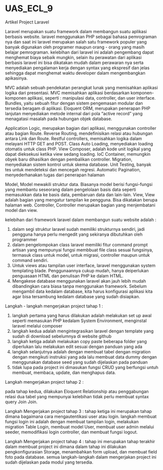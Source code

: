 # UAS_ECL_9
Artikel Project Laravel

Laravel merupakan suatu framework dalam membangun suatu aplikasi berbasis website. 
laravel menggunakan PHP sebagai bahasa pemrograman nya dan saat ini laravel merupakan 
salah satu framework populer yang banyak digunakan oleh programer maupun orang - orang 
yang masih belajar pemrograman. kelebihan dari laravel ini adalah pengembang dapat 
menghemat biaya sebaik mungkin, selain itu perawatan dari aplikasi berbasis laravel 
ini bisa dikatakan mudah dalam perawaran nya serta menyediakan pengalaman kerja dengan
syntax yang ekspresif dan jelas sehingga dapat menghemat waktu developer dalam 
mengembangkan apikasinya.

MVC adalah sebuah pendekatan perangkat lunak yang memisahkan aplikasi logika dari presentasi. 
MVC memisahkan aplikasi berdasarkan komponen- komponen aplikasi, seperti : manipulasi data, controller, dan user interface.
Bundles, yaitu sebuah fitur dengan sistem pengemasan modular dan tersedia beragam di aplikasi.
Eloquent ORM, merupakan penerapan PHP lanjutan menyediakan metode internal dari pola “active record” yang menagatasi masalah pada hubungan objek database.

Application Logic, merupakan bagian dari aplikasi, menggunakan controller atau bagian Route.
Reverse Routing, mendefinisikan relasi atau hubungan antara Link dan Route.
Restful controllers, memisahkan logika dalam melayani HTTP GET and POST.
Class Auto Loading, menyediakan loading otomatis untuk class PHP.
View Composer, adalah kode unit logikal yang dapat dieksekusi ketika view sedang loading.
IoC Container, memungkin obyek baru dihasilkan dengan pembalikan controller.
Migration, menyediakan sistem kontrol untuk skema database.
Unit Testing, banyak tes untuk mendeteksi dan mencegah regresi.
Automatic Pagination, menyederhanakan tugas dari penerapan halaman

Model, Model mewakili struktur data. Biasanya model berisi fungsi-fungsi yang membantu seseorang dalam pengelolaan basis data seperti memasukkan data ke basis data, pembaruan data dan lain-lain.
View, View adalah bagian yang mengatur tampilan ke pengguna. Bisa dikatakan berupa halaman web.
Controller, Controller merupakan bagian yang menjembatani model dan view.

kelebihan dari framework laravel dalam membangun suatu website adalah :
1. dalam segi struktur laravel sudah memiliki strukturnya sendiri, jadi pengguna hanya perlu mengedit yang sekiranya dibutuhkan oleh programmer
2. dalam pengelompokan class laravel memiliki fitur command prompt artisan yang mempunyai fungsi membbuat file class sesuai fungsinya, termasuk class untuk model, untuk migrasi, controller maupun untuk command sendiri.
3. Untuk views atau tampilan user interface, laravel menggunakan system templating  blade. Penggunaannya cukup mudah, hanya deiperlukan penguasaan HTML dan  penulisan PHP ke dalam HTML.
4. Mengakese database menggunakan laravel akan jauh lebih mudah dibandingkan cara  biasa tanpa menggunakan framework. Sebelum mengambil data kedalam database, kita harus konfigurasi aplikasi kita agar bisa tersambung kedalam database yang sudah disiapkan.

Langkah - langkah mengerjakan project tahap 1 :

1. langkah pertama yang harus dilakukan adalah melakukan set up awal seperti memasukan PHP kedalam System Environment, menginstal laravel melalui composer
2. langkah kedua adalah mengintegrasikan laravel dengan template yang sudah di download sebelumnya di website github
3. langkah ketiga adalah melakukan copy paste beberapa folder yang diperlukan lalu melakukan edit sesuai dengan panduan yang ada
4. langkah selanjutnya adalah dengan membuat tabel dengan migration dengan mengikuti instruksi yang ada lalu membuat data dummy dengan menggunakan database seed yang sudah dijelaskan pada panduan
5. tidak lupa pada project ini dimasukan fungsi CRUD yang berfungsi untuh membuat, membaca, update, dan menghapus data.

Langkah mengerjakan project tahap 2 :

pada tahap kedua, dilakukan Eloquent Relationship atau penggabungan relasi dua tabel yang mempunyai kelebihan tidak perlu membuat syntax query Join Join.

Langkah Mengerjakan project tahap 3 :
tahap ketiga ini merupakan tahap dimana bagaimana cara mengautentikasi user atau login.
langkah membuat fungsi login ini adalah dengan membuat tampilan login, melakukan migration 
Table Login, membuat model User, membuat user admin melalui seeder, memodifikasi login controller,
dan membuat fungsi logout.

Langkah Mengerjakan project tahap 4 :
tahap ini merupakan tahap terakhir dalam membuat project ini dimana dalam tahap ini dilakukan 
pengkonfigurasian Storage, menambahkan form upload, dan membuat field foto pada database.
semua langkah-langkah dalam mengerjakan project ini sudah dijelaskan pada modul yang tersedia.
